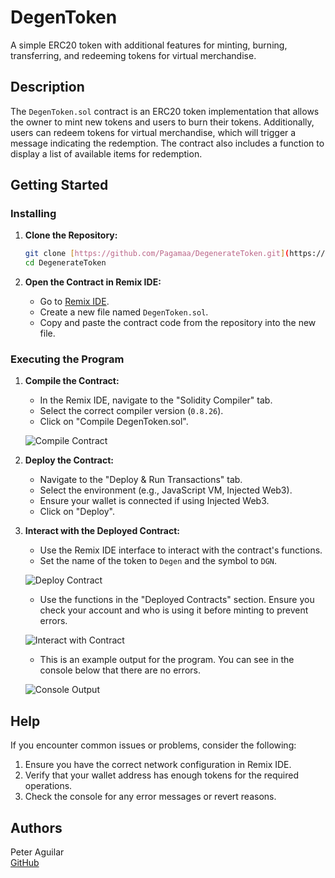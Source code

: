 # DegenToken

A simple ERC20 token with additional features for minting, burning, transferring, and redeeming tokens for virtual merchandise.

## Description

The `DegenToken.sol` contract is an ERC20 token implementation that allows the owner to mint new tokens and users to burn their tokens. Additionally, users can redeem tokens for virtual merchandise, which will trigger a message indicating the redemption. The contract also includes a function to display a list of available items for redemption.

## Getting Started

### Installing

1. **Clone the Repository:**
   ```sh
   git clone [https://github.com/Pagamaa/DegenerateToken.git](https://github.com/Pagamaa/DegenerateToeken)
   cd DegenerateToken
   ```

2. **Open the Contract in Remix IDE:**
   - Go to [Remix IDE](https://remix.ethereum.org/).
   - Create a new file named `DegenToken.sol`.
   - Copy and paste the contract code from the repository into the new file.

### Executing the Program

1. **Compile the Contract:**
   - In the Remix IDE, navigate to the "Solidity Compiler" tab.
   - Select the correct compiler version (`0.8.26`).
   - Click on "Compile DegenToken.sol".
   
   ![Compile Contract](https://github.com/user-attachments/assets/87398ccc-82f8-4e1b-a47b-9f818042f6f9)

2. **Deploy the Contract:**
   - Navigate to the "Deploy & Run Transactions" tab.
   - Select the environment (e.g., JavaScript VM, Injected Web3).
   - Ensure your wallet is connected if using Injected Web3.
   - Click on "Deploy".

3. **Interact with the Deployed Contract:**
   - Use the Remix IDE interface to interact with the contract's functions.
   - Set the name of the token to `Degen` and the symbol to `DGN`.
   
   ![Deploy Contract](https://github.com/user-attachments/assets/eb1e7c79-2c6e-4e2e-922e-af52511f3bf1)
   
   - Use the functions in the "Deployed Contracts" section. Ensure you check your account and who is using it before minting to prevent errors.
   
   ![Interact with Contract](https://github.com/user-attachments/assets/d30feb59-02c6-4fa4-a328-dfbf55996725)
   
   - This is an example output for the program. You can see in the console below that there are no errors.
   
   ![Console Output](https://github.com/user-attachments/assets/46c472a2-77be-443d-bbd8-9f00ddf01f7a)

## Help

If you encounter common issues or problems, consider the following:

1. Ensure you have the correct network configuration in Remix IDE.
2. Verify that your wallet address has enough tokens for the required operations.
3. Check the console for any error messages or revert reasons.

## Authors

Peter Aguilar  
[GitHub](https://github.com/Pagamaa)
